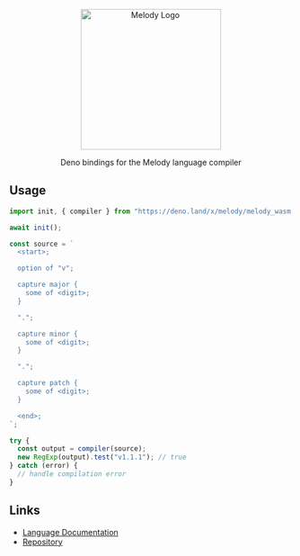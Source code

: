 <p align="center">
    <img alt="Melody Logo" height="250px" src="https://user-images.githubusercontent.com/14347895/159069181-53bce5b3-a831-43f1-8c14-af6c6ed7b92b.svg">
</p>

<p align="center">
Deno bindings for the Melody language compiler
</p>

## Usage

```ts
import init, { compiler } from "https://deno.land/x/melody/melody_wasm.js";

await init();

const source = `
  <start>;

  option of "v";

  capture major {
    some of <digit>;
  }

  ".";

  capture minor {
    some of <digit>;
  }

  ".";

  capture patch {
    some of <digit>;
  }

  <end>;
`;

try {
  const output = compiler(source);
  new RegExp(output).test("v1.1.1"); // true
} catch (error) {
  // handle compilation error
}
```

## Links

- [Language Documentation](https://yoav-lavi.github.io/melody/book/)
- [Repository](https://github.com/yoav-lavi/melody)
